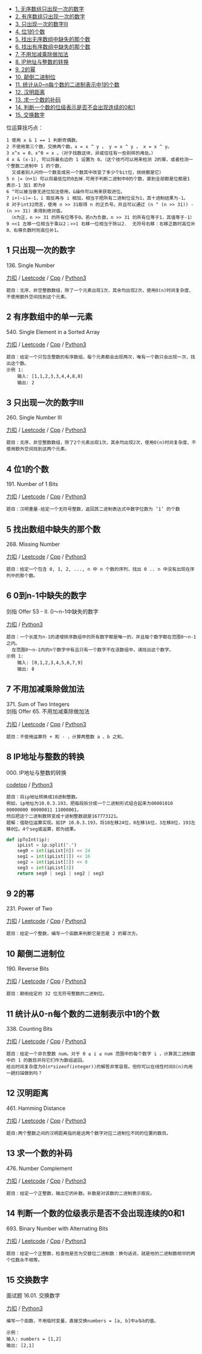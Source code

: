 <!-- GFM-TOC -->
* [1. 无序数组只出现一次的数字](#1-只出现一次的数字)
* [2. 有序数组只出现一次的数字](#2-有序数组中的单一元素)
* [3. 只出现一次的数字III](#3-只出现一次的数字III)
* [4. 位1的个数](#4-位1的个数)
* [5. 找出无序数组中缺失的那个数](#5-找出数组中缺失的那个数)
* [6. 找出有序数组中缺失的那个数](#6-0到n-1中缺失的数字)
* [7. 不用加减乘除做加法](#7-不用加减乘除做加法)
* [8. IP地址与整数的转换](#8-IP地址与整数的转换)
* [9. 2的幂](#9-2的幂)
* [10. 颠倒二进制位](#10-颠倒二进制位)
* [11. 统计从0~n每个数的二进制表示中1的个数](#11-统计从0-n每个数的二进制表示中1的个数)
* [12. 汉明距离](#12-汉明距离)
* [13. 求一个数的补码](#13-求一个数的补码)
* [14. 判断一个数的位级表示是否不会出现连续的0和1](#14-判断一个数的位级表示是否不会出现连续的0和1)
* [15. 交换数字](#15-交换数字)
<!-- GFM-TOC -->

位运算技巧点：
```
1 使用 x & 1 == 1 判断奇偶数。
2 不使用第三个数，交换两个数。x = x ^ y ， y = x ^ y ， x = x ^ y。
3 x^x = 0，x^0 = x 。（对于找数这块，异或往往有一些别样的用处。）
4 x & (x-1), 可以将最右边的 1 设置为 0。（这个技巧可以用来检测 2的幂，或者检测一个整数二进制中 1 的个数，
  又或者别人问你一个数变成另一个数其中改变了多少个bit位，统统都是它）
5 n |=（n+1）可以将最低位的0去掉.可用于判断二进制中0的个数，直到全部都是位都是1 表示-1 加1 即为0
6 ^可以被当做无进位加法使用，&操作可以用来获取进位。
7 i+(~i)=-1，i 取反再与 i 相加，相当于把所有二进制位设为1，其十进制结果为-1。
8 对于int32而言，使用 n >> 31取得 n 的正负号。并且可以通过 (n ^ (n >> 31)) - (n >> 31) 来得到绝对值。
 （n为正，n >> 31 的所有位等于0。若n为负数，n >> 31 的所有位等于1，其值等于-1）
9 <<1 左移一位相当于乘以2；>>1 右移一位相当于除以2.  无符号右移：右移正数时高位补0、右移负数时则高位补1。
```

## 1 只出现一次的数字
136\. Single Number

[力扣](https://leetcode-cn.com/problems/single-number/) / [Leetcode](https://leetcode.com/problems/single-number/) / [Cpp](../ds_9_bit_operation/L136.cpp) / [Python3](../python-algorithm/ds_9_bit_operation/L136.py)
```
题目：无序、非空整数数组，除了一个元素出现1次，其余均出现2次，使用O(n)时间复杂度、不使用额外空间找到这个元素。
```

## 2 有序数组中的单一元素
540\. Single Element in a Sorted Array

[力扣](https://leetcode-cn.com/problems/single-element-in-a-sorted-array/) / [Leetcode](https://leetcode.com/problems/single-element-in-a-sorted-array/) / [Cpp](../ds_9_bit_operation/L540-m.cpp) / [Python3](../python-algorithm/ds_9_bit_operation/L540-m.py)
```
题目：给定一个只包含整数的有序数组，每个元素都会出现两次，唯有一个数只会出现一次，找出这个数。
示例 1:
    输入: [1,1,2,3,3,4,4,8,8]
    输出: 2
```

## 3 只出现一次的数字III
260\. Single Number III

[力扣](https://leetcode-cn.com/problems/single-number-iii/) / [Leetcode](https://leetcode.com/problems/single-number-iii/) / [Cpp](../ds_9_bit_operation/L260-m.cpp) / [Python3](../python-algorithm/ds_9_bit_operation/L260-m.py)
```
题目：无序、非空整数数组，除了2个元素出现1次，其余均出现2次，使用O(n)时间复杂度、不使用额外空间找到这两个元素。
```

## 4 位1的个数
191\. Number of 1 Bits

[力扣](https://leetcode-cn.com/problems/number-of-1-bits/) / [Leetcode](https://leetcode.com/problems/number-of-1-bits/) / [Cpp](../ds_9_bit_operation/L191.cpp) / [Python3](../python-algorithm/ds_9_bit_operation/L191.py)
```
题目：汉明重量-给定一个无符号整数，返回其二进制表达式中数字位数为 ‘1’ 的个数
```

## 5 找出数组中缺失的那个数
268\. Missing Number	 

[力扣](https://leetcode-cn.com/problems/missing-number/) / [Leetcode](https://leetcode.com/problems/missing-number/) / [Cpp](../ds_7_array_inplace/L268.cpp) / [Python3](../python-algorithm/ds_9_bit_operation/L268.py)
```
题目：给定一个包含 0, 1, 2, ..., n 中 n 个数的序列，找出 0 .. n 中没有出现在序列中的那个数。
```

## 6 0到n-1中缺失的数字
剑指 Offer 53 - II. 0～n-1中缺失的数字      

[力扣](https://leetcode-cn.com/problems/que-shi-de-shu-zi-lcof/)  / [Python3](../python-algorithm/ds_9_bit_operation/J53_2.py)
```
题目：一个长度为n-1的递增排序数组中的所有数字都是唯一的，并且每个数字都在范围0～n-1之内。
  在范围0～n-1内的n个数字中有且只有一个数字不在该数组中，请找出这个数字。
示例 1:
    输入: [0,1,2,3,4,5,6,7,9]
    输出: 8
```

## 7 不用加减乘除做加法
371\. Sum of Two Integers	   
剑指 Offer 65. 不用加减乘除做加法   

[力扣](https://leetcode-cn.com/problems/sum-of-two-integers/) / [Leetcode](https://leetcode.com/problems/sum-of-two-integers/) / [Cpp](../ds_9_bit_operation/L371-m.cpp) / [Python3](../python-algorithm/ds_9_bit_operation/L371-m.py)
```
题目：不使用运算符 + 和 - ，计算两整数 a 、b 之和。
```

## 8 IP地址与整数的转换
000\. IP地址与整数的转换    


[codetop](https://mp.weixin.qq.com/s?__biz=MzkxNDI1MTA1MA==&mid=2247484420&idx=1&sn=47b8f360d9d0f3af6cd984cf0632606e&source=41#wechat_redirect) / [Python3](../python-algorithm/ds_9_bit_operation/bIP地址与整数的转换.py)
```
题目：将ip地址转换成10进制整数。
例如，ip地址为10.0.3.193，把每段拆分成一个二进制形式组合起来为00001010 00000000 00000011 11000001，
然后把这个二进制数转变成十进制整数就是167773121。
题解：借助位运算实现。如IP 10.0.3.193，将10左移24位，0左移16位，3左移8位，193左移0位。4个seg或运算，即为结果。
```
```python  
def ipToInt(ip):
    ipList = ip.split(".")
    seg0 = int(ipList[0]) << 24
    seg1 = int(ipList[1]) << 16
    seg2 = int(ipList[2]) << 8 
    seg3 = int(ipList[3])
    return seg0 | seg1 | seg2 | seg3
```

## 9 2的幂
231\. Power of Two 

[力扣](https://leetcode-cn.com/problems/power-of-two/) / [Leetcode](https://leetcode.com/problems/power-of-two/) / [Cpp](../ds_9_bit_operation/L231.cpp) / [Python3](../python-algorithm/ds_9_bit_operation/L231.py)
```
题目：给定一个整数，编写一个函数来判断它是否是 2 的幂次方。
```

## 10 颠倒二进制位
190\. Reverse Bits

[力扣](https://leetcode-cn.com/problems/reverse-bits/) / [Leetcode](https://leetcode.com/problems/reverse-bits/) / [Cpp](../ds_9_bit_operation/L190.cpp) / [Python3](../python-algorithm/ds_9_bit_operation/L190.py)
```
题目：颠倒给定的 32 位无符号整数的二进制位。
```


## 11 统计从0-n每个数的二进制表示中1的个数 
338\. Counting Bits

[力扣](https://leetcode-cn.com/problems/counting-bits/) / [Leetcode](https://leetcode.com/problems/counting-bits/) / [Cpp](../algo_05_dynamic_plan/L338-m.cpp) / [Python3](../python-algorithm/ds_9_bit_operation/L338-m.py)
```
题目：给定一个非负整数 num。对于 0 ≤ i ≤ num 范围中的每个数字 i ，计算其二进制数中的 1 的数目并将它们作为数组返回。
给出时间复杂度为O(n*sizeof(integer))的解答非常容易。但你可以在线性时间O(n)内用一趟扫描做到吗？
```

## 12 汉明距离
461\. Hamming Distance

[力扣](https://leetcode-cn.com/problems/hamming-distance/) / [Leetcode](https://leetcode.com/problems/hamming-distance/) / [Cpp](../ds_9_bit_operation/L461.cpp) / [Python3](../python-algorithm/ds_9_bit_operation/L461.py)
```
题目:两个整数之间的汉明距离指的是这两个数字对应二进制位不同的位置的数目。
```

## 13 求一个数的补码
476\. Number Complement

[力扣](https://leetcode-cn.com/problems/number-complement/) / [Leetcode](https://leetcode.com/problems/number-complement/) / [Cpp](../ds_9_bit_operation/L476.cpp) / [Python3](../python-algorithm/ds_9_bit_operation/L476.py)
```
题目：给定一个正整数，输出它的补数。补数是对该数的二进制表示取反。
```

## 14 判断一个数的位级表示是否不会出现连续的0和1
693\. Binary Number with Alternating Bits

[力扣](https://leetcode-cn.com/problems/binary-number-with-alternating-bits/) / [Leetcode](https://leetcode.com/problems/binary-number-with-alternating-bits/) / [Cpp](../ds_9_bit_operation/L693.cpp) / [Python3](../python-algorithm/ds_9_bit_operation/L693.py)
```
题目：给定一个正整数，检查他是否为交替位二进制数：换句话说，就是他的二进制数相邻的两个位数永不相等。
```

## 15 交换数字
面试题 16.01. 交换数字          

[力扣](https://leetcode-cn.com/problems/swap-numbers-lcci/) / [Python3](../python-algorithm/ds_9_bit_operation/16.01.py)      
```
编写一个函数，不用临时变量，直接交换numbers = [a, b]中a与b的值。

示例：
输入: numbers = [1,2]
输出: [2,1]
```

